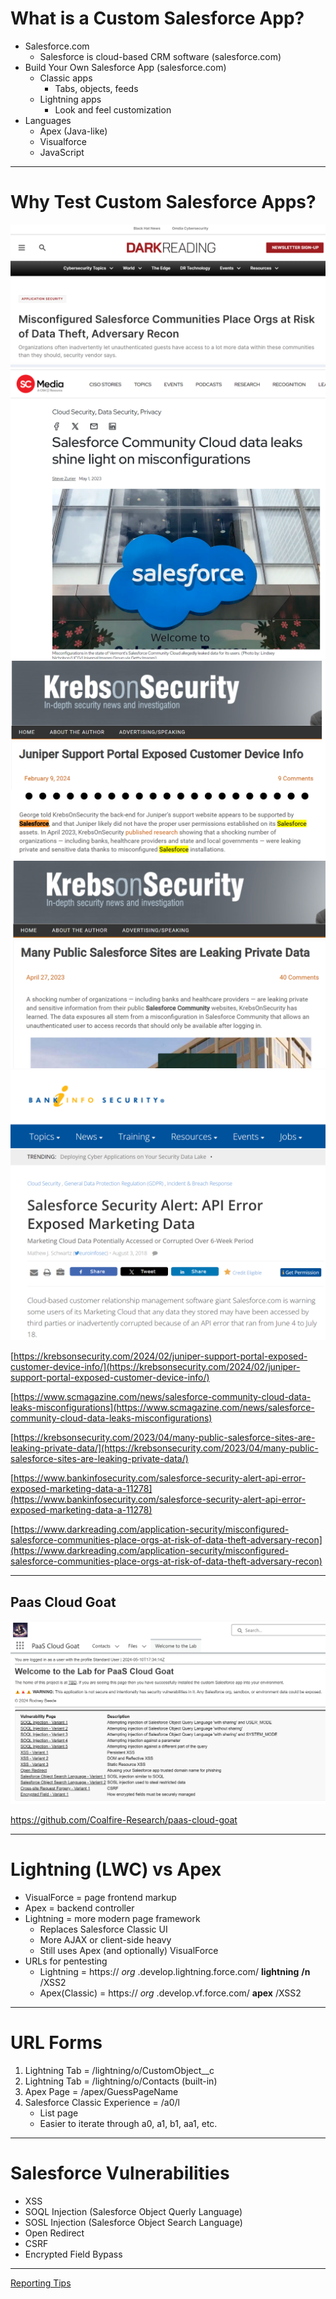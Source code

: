 # What is a Custom Salesforce App?

- Salesforce.com
  - Salesforce is cloud-based CRM software (salesforce.com)
- Build Your Own Salesforce App (salesforce.com)
  - Classic apps
    - Tabs, objects, feeds
  - Lightning apps
    - Look and feel customization
- Languages
  - Apex (Java-like)
  - Visualforce
  - JavaScript

---

# Why Test Custom Salesforce Apps?

![](img/why_salesforce_testing1.png)
![](img/why_salesforce_testing2.png)
![](img/why_salesforce_testing3.png)
![](img/why_salesforce_testing4.png)
![](img/why_salesforce_testing5.png)

[https://krebsonsecurity.com/2024/02/juniper-support-portal-exposed-customer-device-info/](https://krebsonsecurity.com/2024/02/juniper-support-portal-exposed-customer-device-info/)

[https://www.scmagazine.com/news/salesforce-community-cloud-data-leaks-misconfigurations](https://www.scmagazine.com/news/salesforce-community-cloud-data-leaks-misconfigurations)

[https://krebsonsecurity.com/2023/04/many-public-salesforce-sites-are-leaking-private-data/](https://krebsonsecurity.com/2023/04/many-public-salesforce-sites-are-leaking-private-data/)

[https://www.bankinfosecurity.com/salesforce-security-alert-api-error-exposed-marketing-data-a-11278](https://www.bankinfosecurity.com/salesforce-security-alert-api-error-exposed-marketing-data-a-11278)

[https://www.darkreading.com/application-security/misconfigured-salesforce-communities-place-orgs-at-risk-of-data-theft-adversary-recon](https://www.darkreading.com/application-security/misconfigured-salesforce-communities-place-orgs-at-risk-of-data-theft-adversary-recon)

---

## Paas Cloud Goat

![](img/paas_cloud_goat.png)

https://github.com/Coalfire-Research/paas-cloud-goat

---

# Lightning (LWC) vs Apex

- VisualForce = page frontend markup
- Apex = backend controller
- Lightning = more modern page framework
  - Replaces Salesforce Classic UI
  - More AJAX or client-side heavy
  - Still uses Apex (and optionally) VisualForce
- URLs for pentesting
  - Lightning = https:// _org_ .develop.lightning.force.com/ __lightning__  __/n__ /XSS2
  - Apex(Classic) = https:// _org_ .develop.vf.force.com/ __apex__ /XSS2

---

# URL Forms

1. Lightning Tab = /lightning/o/CustomObject__c
2. Lightning Tab = /lightning/o/Contacts (built-in)
3. Apex Page = /apex/GuessPageName
4. Salesforce Classic Experience = /a0/l
   - List page
   - Easier to iterate through a0, a1, b1, aa1, etc.

---

# Salesforce Vulnerabilities

- XSS
- SOQL Injection (Salesforce Object Querly Language)
- SOSL Injection (Salesforce Object Search Language)
- Open Redirect
- CSRF
- Encrypted Field Bypass

---

[Reporting Tips](reporting.md)
